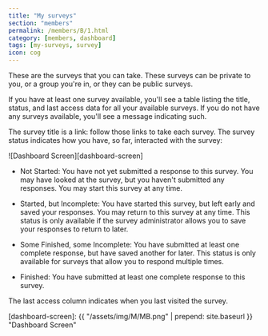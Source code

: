 ```yaml
---
title: "My surveys"
section: "members"
permalink: /members/B/1.html
category: [members, dashboard]
tags: [my-surveys, survey]
icon: cog
---
```


These are the surveys that you can take. These surveys can be private to you, or a group you're in, or they can be public surveys.

If you have at least one survey available, you'll see a table listing the title, status, and last access data for all your available surveys. If you do not have any surveys available, you'll see a message indicating such.

The survey title is a link: follow those links to take each survey. The survey status indicates how you have, so far, interacted with the survey:

![Dashboard Screen][dashboard-screen]

- Not Started: You have not yet submitted a response to this survey. You may have looked at the survey, but you haven't submitted any responses. You may start this survey at any time.

- Started, but Incomplete: You have started this survey, but left early and saved your responses. You may return to this survey at any time. This status is only available if the survey administrator allows you to save your responses to return to later.

- Some Finished, some Incomplete: You have submitted at least one complete response, but have saved another for later. This status is only available for surveys that allow you to respond multiple times.

- Finished: You have submitted at least one complete response to this survey.

The last access column indicates when you last visited the survey.

[dashboard-screen]: {{ "/assets/img/M/MB.png" | prepend: site.baseurl }} "Dashboard Screen"
